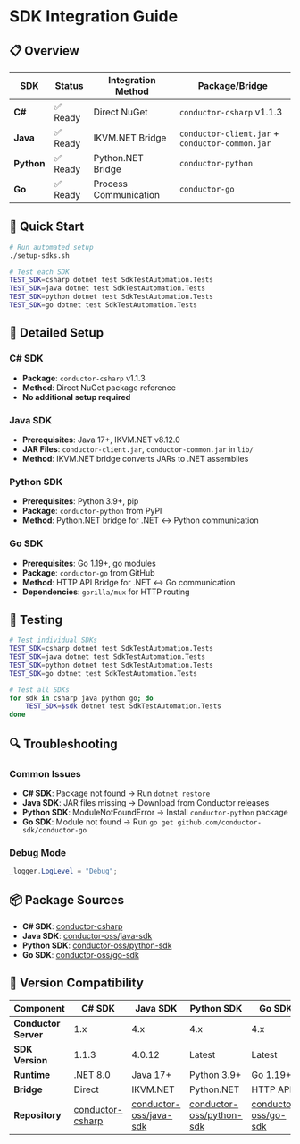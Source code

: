 # SDK Integration Guide

## 📋 Overview

| SDK | Status | Integration Method | Package/Bridge |
|-----|--------|-------------------|----------------|
| **C#** | ✅ Ready | Direct NuGet | `conductor-csharp` v1.1.3 |
| **Java** | ✅ Ready | IKVM.NET Bridge | `conductor-client.jar` + `conductor-common.jar` |
| **Python** | ✅ Ready | Python.NET Bridge | `conductor-python` |
| **Go** | ✅ Ready | Process Communication | `conductor-go` |

## 🚀 Quick Start

```bash
# Run automated setup
./setup-sdks.sh

# Test each SDK
TEST_SDK=csharp dotnet test SdkTestAutomation.Tests
TEST_SDK=java dotnet test SdkTestAutomation.Tests
TEST_SDK=python dotnet test SdkTestAutomation.Tests
TEST_SDK=go dotnet test SdkTestAutomation.Tests
```

## 🔧 Detailed Setup

### C# SDK
- **Package**: `conductor-csharp` v1.1.3
- **Method**: Direct NuGet package reference
- **No additional setup required**

### Java SDK
- **Prerequisites**: Java 17+, IKVM.NET v8.12.0
- **JAR Files**: `conductor-client.jar`, `conductor-common.jar` in `lib/`
- **Method**: IKVM.NET bridge converts JARs to .NET assemblies

### Python SDK
- **Prerequisites**: Python 3.9+, pip
- **Package**: `conductor-python` from PyPI
- **Method**: Python.NET bridge for .NET ↔ Python communication

### Go SDK
- **Prerequisites**: Go 1.19+, go modules
- **Package**: `conductor-go` from GitHub
- **Method**: HTTP API Bridge for .NET ↔ Go communication
- **Dependencies**: `gorilla/mux` for HTTP routing

## 🧪 Testing

```bash
# Test individual SDKs
TEST_SDK=csharp dotnet test SdkTestAutomation.Tests
TEST_SDK=java dotnet test SdkTestAutomation.Tests
TEST_SDK=python dotnet test SdkTestAutomation.Tests
TEST_SDK=go dotnet test SdkTestAutomation.Tests

# Test all SDKs
for sdk in csharp java python go; do
    TEST_SDK=$sdk dotnet test SdkTestAutomation.Tests
done
```

## 🔍 Troubleshooting

### Common Issues

- **C# SDK**: Package not found → Run `dotnet restore`
- **Java SDK**: JAR files missing → Download from Conductor releases
- **Python SDK**: ModuleNotFoundError → Install `conductor-python` package
- **Go SDK**: Module not found → Run `go get github.com/conductor-sdk/conductor-go`

### Debug Mode

```csharp
_logger.LogLevel = "Debug";
```

## 📦 Package Sources

- **C# SDK**: [conductor-csharp](https://github.com/Netflix/conductor-csharp)
- **Java SDK**: [conductor-oss/java-sdk](https://github.com/conductor-oss/java-sdk)
- **Python SDK**: [conductor-oss/python-sdk](https://github.com/conductor-oss/python-sdk)
- **Go SDK**: [conductor-oss/go-sdk](https://github.com/conductor-oss/go-sdk)

## 🔄 Version Compatibility

| Component | C# SDK | Java SDK | Python SDK | Go SDK |
|-----------|--------|----------|------------|--------|
| **Conductor Server** | 1.x | 4.x | 4.x | 4.x |
| **SDK Version** | 1.1.3 | 4.0.12 | Latest | Latest |
| **Runtime** | .NET 8.0 | Java 17+ | Python 3.9+ | Go 1.19+ |
| **Bridge** | Direct | IKVM.NET | Python.NET | HTTP API |
| **Repository** | [conductor-csharp](https://github.com/Netflix/conductor-csharp) | [conductor-oss/java-sdk](https://github.com/conductor-oss/java-sdk) | [conductor-oss/python-sdk](https://github.com/conductor-oss/python-sdk) | [conductor-oss/go-sdk](https://github.com/conductor-oss/go-sdk) | 